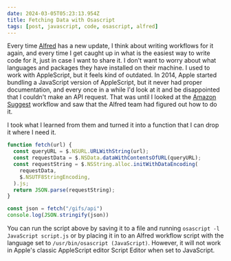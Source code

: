 ```yaml
---
date: 2024-03-05T05:23:13.954Z
title: Fetching Data with Osascript
tags: [post, javascript, code, osascript, alfred]
---
```


Every time [Alfred](https://www.alfredapp.com) has a new update, I think about writing workflows for it again, and every time I get caught up in what is the easiest way to write code for it, just in case I want to share it. I don't want to worry about what languages and packages they have installed on their machine. I used to work with AppleScript, but it feels kind of outdated. In 2014, Apple started bundling a JavaScript version of AppleScript, but it never had proper documentation, and every once in a while I'd look at it and be disappointed that I couldn't make an API request. That was until I looked at the [Amazon Suggest](https://alfred.app/workflows/alfredapp/amazon-suggest/) workflow and saw that the Alfred team had figured out how to do it.

I took what I learned from them and turned it into a function that I can drop it where I need it.

```js
function fetch(url) {
  const queryURL = $.NSURL.URLWithString(url);
  const requestData = $.NSData.dataWithContentsOfURL(queryURL);
  const requestString = $.NSString.alloc.initWithDataEncoding(
    requestData,
    $.NSUTF8StringEncoding,
  ).js;
  return JSON.parse(requestString);
}

const json = fetch("/gifs/api")
console.log(JSON.stringify(json))
```

You can run the script above by saving it to a file and running `osascript -l JavaScript script.js` or by placing it in to an Alfred workflow script with the language set to `/usr/bin/osascript (JavaScript)`. However, it will not work in Apple's classic AppleScript editor Script Editor when set to JavaScript.

